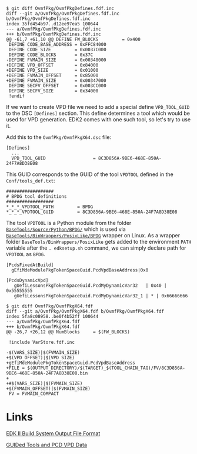 



```
$ git diff OvmfPkg/OvmfPkgDefines.fdf.inc
diff --git a/OvmfPkg/OvmfPkgDefines.fdf.inc b/OvmfPkg/OvmfPkgDefines.fdf.inc
index 35fd454b97..d12ee97ea5 100644
--- a/OvmfPkg/OvmfPkgDefines.fdf.inc
+++ b/OvmfPkg/OvmfPkgDefines.fdf.inc
@@ -61,7 +61,10 @@ DEFINE FW_BLOCKS         = 0x400
 DEFINE CODE_BASE_ADDRESS = 0xFFC84000
 DEFINE CODE_SIZE         = 0x0037C000
 DEFINE CODE_BLOCKS       = 0x37C
-DEFINE FVMAIN_SIZE       = 0x00348000
+DEFINE VPD_OFFSET        = 0x84000
+DEFINE VPD_SIZE          = 0x01000
+DEFINE FVMAIN_OFFSET     = 0x85000
+DEFINE FVMAIN_SIZE       = 0x00347000
 DEFINE SECFV_OFFSET      = 0x003CC000
 DEFINE SECFV_SIZE        = 0x34000
 !endif
```

If we want to create VPD file we need to add a special define `VPD_TOOL_GUID` to the DSC `[Defines]` section. This define determines a tool which would be used for VPD generation. EDK2 comes with one such tool, so let's try to use it.
 
Add this to the `OvmfPkg/OvmfPkgX64.dsc` file:
```
[Defines]
  ...
  VPD_TOOL_GUID                  = 8C3D856A-9BE6-468E-850A-24F7A8D38E08
```

This GUID corresponds to the GUID of the tool `VPDTOOL` defined in the `Conf/tools_def.txt`:
```
##################
# BPDG tool definitions
##################
*_*_*_VPDTOOL_PATH         = BPDG
*_*_*_VPDTOOL_GUID         = 8C3D856A-9BE6-468E-850A-24F7A8D38E08
```
The tool `VPDTOOL` is a Python module from the folder [`BaseTools/Source/Python/BPDG/`](https://github.com/tianocore/edk2/blob/master/BaseTools/Source/Python/BPDG/) which is used via [`BaseTools/BinWrappers/PosixLike/BPDG`](https://github.com/tianocore/edk2/blob/master/BaseTools/BinWrappers/PosixLike/BPDG) wrapper on Linux. As a wrapper folder `BaseTools/BinWrappers/PosixLike` gets added to the environment `PATH` variable after the `. edksetup.sh` command, we can simply declare path for `VPDTOOL` as `BPDG`.


```
[PcdsFixedAtBuild]
  gEfiMdeModulePkgTokenSpaceGuid.PcdVpdBaseAddress|0x0
```

```
[PcdsDynamicVpd]
   gUefiLessonsPkgTokenSpaceGuid.PcdMyDynamicVar32   | 0x40 | 0x55555555
   gUefiLessonsPkgTokenSpaceGuid.PcdMyDynamicVar32_1 | * | 0x66666666
```

```
$ git diff OvmfPkg/OvmfPkgX64.fdf
diff --git a/OvmfPkg/OvmfPkgX64.fdf b/OvmfPkg/OvmfPkgX64.fdf
index 5fa8c08958..be0f4b52ff 100644
--- a/OvmfPkg/OvmfPkgX64.fdf
+++ b/OvmfPkg/OvmfPkgX64.fdf
@@ -26,7 +26,12 @@ NumBlocks     = $(FW_BLOCKS)

 !include VarStore.fdf.inc

-$(VARS_SIZE)|$(FVMAIN_SIZE)
+$(VPD_OFFSET)|$(VPD_SIZE)
+gEfiMdeModulePkgTokenSpaceGuid.PcdVpdBaseAddress
+FILE = $(OUTPUT_DIRECTORY)/$(TARGET)_$(TOOL_CHAIN_TAG)/FV/8C3D856A-9BE6-468E-850A-24F7A8D38E08.bin
+
+#$(VARS_SIZE)|$(FVMAIN_SIZE)
+$(FVMAIN_OFFSET)|$(FVMAIN_SIZE)
 FV = FVMAIN_COMPACT
```

# Links

[EDK II Build System Output File Format](https://edk2-docs.gitbook.io/edk-ii-dsc-specification/appendix_d_vpd_data_files/d1_edk_ii_build_system_output_file_format)

[GUIDed Tools and PCD VPD Data](https://edk2-docs.gitbook.io/edk-ii-build-specification/7_build_environment/73_guided_tools)

